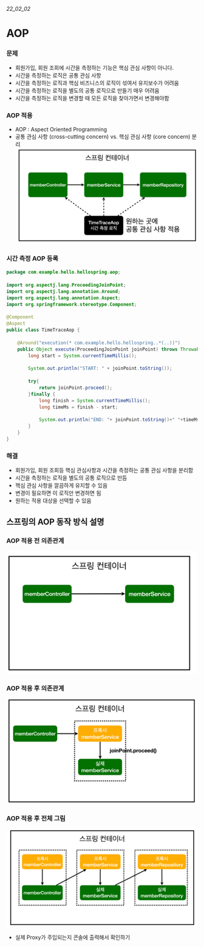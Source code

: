 _22_02_02_
# AOP

### 문제
- 회원가입, 회원 조회에 시간을 측정하는 기능은 핵심 관심 사항이 아니다.
- 시간을 측정하는 로직은 공통 관심 사항
- 시간을 측정하는 로직과 핵심 비즈니스의 로직이 섞여서 유지보수가 어려움
- 시간을 측정하는 로직을 별도의 공통 로직으로 만들기 매우 어려움
- 시간을 측정하는 로직을 변경할 때 모든 로직을 찾아가면서 변경해야함

### AOP 적용
- AOP : Aspect Oriented Programming
- 공통 관심 사항 (cross-cutting concern) vs. 핵심 관심 사항 (core concern) 분리
![img_20.png](img_20.png)

### 시간 측정 AOP 등록
```java
package com.example.hello.hellospring.aop;

import org.aspectj.lang.ProceedingJoinPoint;
import org.aspectj.lang.annotation.Around;
import org.aspectj.lang.annotation.Aspect;
import org.springframework.stereotype.Component;

@Component
@Aspect
public class TimeTraceAop {

    @Around("execution(* com.example.hello.hellospring..*(..))")
    public Object execute(ProceedingJoinPoint joinPoint) throws Throwable{
        long start = System.currentTimeMillis();

        System.out.println("START: " + joinPoint.toString());

        try{
            return joinPoint.proceed();
        }finally {
            long finish = System.currentTimeMillis();
            long timeMs = finish - start;

            System.out.println("END: "+ joinPoint.toString()+" "+timeMs+"ms");
        }
    }
}
```

### 해결
- 회원가입, 회원 조회등 핵심 관심사항과 시간을 측정하는 공통 관심 사항을 분리함
- 시간을 측정하는 로직을 별도의 공통 로직으로 만듬
- 핵심 관심 사항을 깔끔하게 유지할 수 있음
- 변경이 필요하면 이 로직만 변경하면 됨
- 원하는 적용 대상을 선택할 수 있음


## 스프링의 AOP 동작 방식 설명
### AOP 적용 전 의존관계
![img_21.png](img_21.png)

### AOP 적용 후 의존관계
![img_22.png](img_22.png)

### AOP 적용 후 전체 그림
![img_23.png](img_23.png)
- 실제 Proxy가 주입되는지 콘솔에 출력해서 확인하기